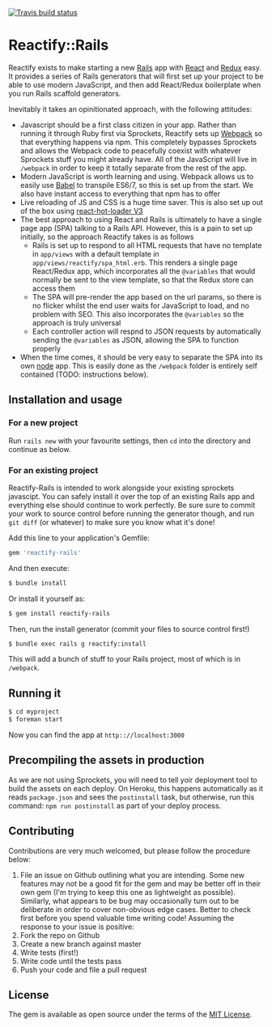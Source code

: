 [![Travis build status](https://travis-ci.org/mattgibson/reactify-rails.svg?branch=master)](https://travis-ci.org/mattgibson/reactify-rails)

# Reactify::Rails
Reactify exists to make starting a new [Rails](http://rubyonrails.org/) app with 
[React](https://facebook.github.io/react/) and [Redux](http://redux.js.org/) easy. 
It provides a
series of Rails generators that will first set up your project to be able to 
use modern JavaScript, and then add React/Redux boilerplate when you run Rails
scaffold generators.

Inevitably it takes an opinitionated approach, with the following attitudes:

* Javascript should be a first class citizen in your app. Rather than running 
it through Ruby first via Sprockets, Reactify sets up 
[Webpack](https://webpack.github.io/) so that everything
happens via npm. This completely bypasses Sprockets and allows the 
Webpack code
to peacefully coexist with whatever Sprockets stuff you might already have. All
of the JavaScript will live in `/webpack` in order to keep it totally separate
from the rest of the app.
* Modern JavaScript is worth learning and using. Webpack allows us to easily 
use [Babel](https://babeljs.io/) to transpile ES6/7, so this is set up from the start. We also have
instant access to everything that npm has to offer
* Live reloading of JS and CSS is a huge time saver. This is also set up out of 
the box using [react-hot-loader V3](https://github.com/gaearon/react-hot-loader)
* The best approach to using React and Rails is ultimately to have a single page
app (SPA) talking to a Rails API. However, this is a pain to set up initially, so the
approach Reactify takes is as follows
  * Rails is set up to respond to all HTML requests that have no template in `app/views`
  with a default template in `app/views/reactify/spa_html.erb`. This renders a 
  single page React/Redux app, which incorporates all the `@variables` that would
  normally be sent to the view template, so that the Redux store can access them
  * The SPA will pre-render the app based on the url params, so there is no flicker
  whilst the end user waits for JavaScript to load, and no problem with SEO. This 
  also incorporates the `@variables` so the approach is truly universal
  * Each controller action will respnd to JSON requests by automatically sending
  the `@variables` as JSON, allowing the SPA to function properly 
* When the time comes, it should be very easy to separate the SPA into its own
[node](https://nodejs.org/en/) app. This is easily done as the `/webpack` folder 
is entirely self contained (TODO: instructions below).

## Installation and usage

### For a new project

Run `rails new` with your favourite settings, then `cd` into the directory and 
continue as below.

### For an existing project

Reactify-Rails is intended to work alongside your existing sprockets javascipt.
You can safely install it over the top of an existing Rails app and everything
else should continue to work perfectly. Be sure sure to commit your work to
source control before running the generator though, and run `git diff` (or whatever)
to make sure you know what it's done!

Add this line to your application's Gemfile:

```ruby
gem 'reactify-rails'
```

And then execute:
```bash
$ bundle install
```

Or install it yourself as:
```bash
$ gem install reactify-rails
```

Then, run the install generator (commit your files to source control first!)
```bash
$ bundle exec rails g reactify:install
```

This will add a bunch of stuff to your Rails project, most of which is in
`/webpack`.

## Running it

```bash
$ cd myproject
$ foreman start
```

Now you can find the app at `http:://localhost:3000`

## Precompiling the assets in production
 
As we are not using Sprockets, you will need to tell yoir deployment tool to 
build the assets on each deploy. On Heroku, this happens automatically as it 
reads `package.json` and sees the `postinstall` task, but otherwise, run this 
command: `npm run postinstall` as part of your deploy process.


## Contributing
Contributions are very much welcomed, but please follow the procedure below:

1. File an issue on Github outlining what you are intending. Some new features may
not be a good fit for the gem and may be better off in their own gem (I'm trying to 
keep this one as lightweight as possible). Similarly, what appears to be bug may 
occasionally turn out to be deliberate in order to cover non-obvious edge cases. 
Better to check first before you spend valuable time writing code! Assuming the 
response to your issue is positive:
2. Fork the repo on Github
3. Create a new branch against master
4. Write tests (first!)
5. Write code until the tests pass
6. Push your code and file a pull request

## License
The gem is available as open source under the terms of the [MIT License](http://opensource.org/licenses/MIT).
